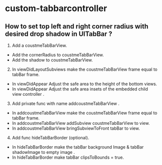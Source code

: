 # custom-tabbarcontroller


## How to set top left and right corner radius with desired drop shadow in UITabBar ?






1. Add a coustmeTabBarView.
  *  Add the cornerRadius to coustmeTabBarView.
  *  Add the shadow to coustmeTabBarView.
2. In  viewDidLayoutSubviews  make the coustmeTabBarView frame equal to tabBar frame.
  *   In viewDidAppear Adjust the safe area to the height of the bottom views.
  *   In viewDidAppear  Adjust the safe area insets of the embedded child view controller .
3.   Add  private func with name addcoustmeTabBarView . 
  *   In addcoustmeTabBarView make the coustmeTabBarView frame equal to tabBar frame.
  *   In addcoustmeTabBarView addSubview coustmeTabBarView to view.
  *   In addcoustmeTabBarView  bringSubviewToFront  tabBar to view.

4. Add func hideTabBarBorder (optional).
  *   In  hideTabBarBorder  make the tabBar background Image &  tabBar shadowImage  to empty image .
  *   In  hideTabBarBorder make tabBar clipsToBounds = true.
  
  
  





